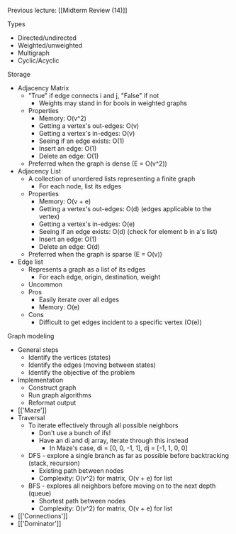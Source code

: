 Previous lecture: [[Midterm Review (14)]]


Types
- Directed/undirected
- Weighted/unweighted
- Multigraph
- Cyclic/Acyclic

Storage
- Adjacency Matrix
	- "True" if edge connects i and j, "False" if not
		- Weights may stand in for bools in weighted graphs
	- Properties
		- Memory: O(v^2)
		- Getting a vertex's out-edges: O(v)
		- Getting a vertex's in-edges: O(v)
		- Seeing if an edge exists: O(1)
		- Insert an edge: O(1)
		- Delete an edge: O(1)
	- Preferred when the graph is dense (E = O(v^2))
- Adjacency List
	- A collection of unordered lists representing a finite graph
		- For each node, list its edges
	- Properties
		- Memory: O(v + e)
		- Getting a vertex's out-edges: O(d) (edges applicable to the vertex)
		- Getting a vertex's in-edges: O(e)
		- Seeing if an edge exists: O(d) (check for element b in a's list)
		- Insert an edge: O(1)
		- Delete an edge: O(d)
	- Preferred when the graph is sparse (E = O(v))
- Edge list
	- Represents a graph as a list of its edges
		- For each edge, origin, destination, weight
	- Uncommon
	- Pros
		- Easily iterate over all edges
		- Memory: O(e)
	- Cons
		- Difficult to get edges incident to a specific vertex (O(e))

Graph modeling
- General steps
	- Identify the vertices (states)
	- Identify the edges (moving between states)
	- Identify the objective of the problem
- Implementation
	- Construct graph
	- Run graph algorithms
	- Reformat output
- [['Maze']]
- Traversal
	- To iterate effectively through all possible neighbors
		- Don't use a bunch of ifs!
		- Have an di and dj array, iterate through this instead
			- In Maze's case, di = \[0, 0, -1, 1], dj = \[-1, 1, 0, 0]
	- DFS - explore a single branch as far as possible before backtracking (stack, recursion)
		- Existing path between nodes
		- Complexity: O(v^2) for matrix, O(v + e) for list
	- BFS - explores all neighbors before moving on to the next depth (queue)
		- Shortest path between nodes
		- Complexity: O(v^2) for matrix, O(v + e) for list
- [['Connections']]
- [['Dominator']]